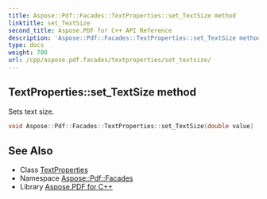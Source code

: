 ```yaml
---
title: Aspose::Pdf::Facades::TextProperties::set_TextSize method
linktitle: set_TextSize
second_title: Aspose.PDF for C++ API Reference
description: 'Aspose::Pdf::Facades::TextProperties::set_TextSize method. Sets text size in C++.'
type: docs
weight: 700
url: /cpp/aspose.pdf.facades/textproperties/set_textsize/
---
```

## TextProperties::set_TextSize method


Sets text size.

```cpp
void Aspose::Pdf::Facades::TextProperties::set_TextSize(double value)
```

## See Also

* Class [TextProperties](../)
* Namespace [Aspose::Pdf::Facades](../../)
* Library [Aspose.PDF for C++](../../../)
